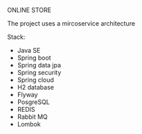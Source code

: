 ONLINE STORE

The project uses a mircoservice architecture

Stack:
- Java SE
- Spring boot
- Spring data jpa
- Spring security
- Spring cloud
- H2 database
- Flyway
- PosgreSQL
- REDIS
- Rabbit MQ
- Lombok